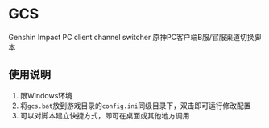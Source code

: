 # GCS
Genshin Impact PC client channel switcher
原神PC客户端B服/官服渠道切换脚本

## 使用说明
1. 限Windows环境
2. 将`gcs.bat`放到游戏目录的`config.ini`同级目录下，双击即可运行修改配置
3. 可以对脚本建立快捷方式，即可在桌面或其他地方调用